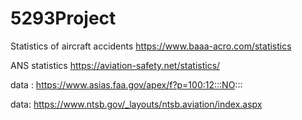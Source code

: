# 5293Project


Statistics of aircraft accidents https://www.baaa-acro.com/statistics


ANS statistics https://aviation-safety.net/statistics/


data : https://www.asias.faa.gov/apex/f?p=100:12:::NO:::


data: https://www.ntsb.gov/_layouts/ntsb.aviation/index.aspx
